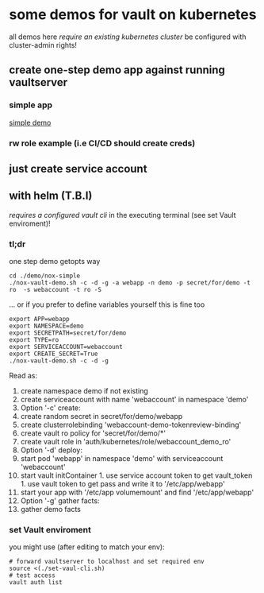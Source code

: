 # some demos for vault on kubernetes

all demos here *require an existing kubernetes cluster* be configured with cluster-admin rights!



## create one-step demo app against running vaultserver
### simple app
[simple demo](./demo/nox-simple/README_simple.md)
### rw role example (i.e CI/CD should create creds)

## just  create service account

## with helm (T.B.I)

*requires a configured vault cli* in the executing terminal (see set Vault enviroment)!

### tl;dr
one step demo getopts way
```
cd ./demo/nox-simple
./nox-vault-demo.sh -c -d -g -a webapp -n demo -p secret/for/demo -t ro  -s webaccount -t ro -S 
```
... or if you prefer to define variables yourself this is fine too
```
export APP=webapp
export NAMESPACE=demo
export SECRETPATH=secret/for/demo
export TYPE=ro
export SERVICEACCOUNT=webaccount
export CREATE_SECRET=True
./nox-vault-demo.sh -c -d -g
```

Read as:
1. create namespace demo if not existing
1. create serviceaccount with name 'webaccount' in namespace 'demo'
1. Option '-c' create:
  1. create random secret in secret/for/demo/webapp
  1. create clusterrolebinding 'webaccount-demo-tokenreview-binding'
  1. create vault ro policy for 'secret/for/demo/\*'
  1. create vault role in 'auth/kubernetes/role/webaccount\_demo\_ro'
1. Option '-d' deploy:
  1. start pod 'webapp' in namespace 'demo' with serviceaccount 'webaccount'
  1. start vault initContainer
    1. use service account token to get vault_token
    1. use vault token to get pass and write it to '/etc/app/webapp'
  1. start your app with '/etc/app volumemount' and find '/etc/app/webapp'
1. Option '-g' gather facts:
  1. gather demo facts






### set Vault enviroment
you might use (after editing to match your env):

```
# forward vaultserver to localhost and set required env
source <(./set-vaul-cli.sh)
# test access
vault auth list
```


